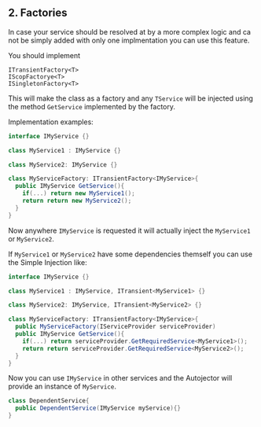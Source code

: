 ## 2. Factories

In case your service should be resolved at by a more complex logic and ca not be simply added with only one implmentation you can use this feature.

You should implement 
```
ITransientFactory<T>
IScopFactorye<T>
ISingletonFactory<T>
```
This will make the class as a factory and any `TService` will be injected using the method `GetService` implemented by the factory.

Implementation examples:
```c#
interface IMyService {}

class MyService1 : IMyService {}

class MyService2: IMyService {}

class MyServiceFactory: ITransientFactory<IMyService>{
  public IMyService GetService(){
    if(...) return new MyService1();
    return return new MyService2();
  }
}
```
Now anywhere `IMyService` is requested it will actually inject the `MyService1` or `MyService2`.

If `MyService1` or `MyService2` have some dependencies themself you can use the Simple Injection like: 
```c#
interface IMyService {}

class MyService1 : IMyService, ITransient<MyService1> {}

class MyService2: IMyService, ITransient<MyService2> {}

class MyServiceFactory: ITransientFactory<IMyService>{
  public MyServiceFactory(IServiceProvider serviceProvider)
  public IMyService GetService(){
    if(...) return serviceProvider.GetRequiredService<MyService1>();
    return return serviceProvider.GetRequiredService<MyService2>();
  }
}
```
Now you can use `IMyService` in other services and the Autojector will provide an instance of `MyService`.

```c#
class DependentService{
  public DependentService(IMyService myService){}
}
```
